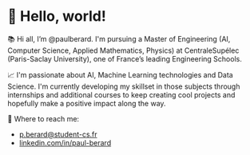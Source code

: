 # 👋 Hello, world!

📚 Hi all, I’m @paulberard. I'm pursuing a Master of Engineering (AI, Computer Science, Applied Mathematics, Physics) at CentraleSupélec (Paris-Saclay University), one of France’s leading Engineering Schools.

📈 I'm passionate about AI, Machine Learning technologies and Data Science. I'm currently developing my skillset in those subjects through internships and additional courses to keep creating cool projects and hopefully make a positive impact along the way.

📩 Where to reach me:
- <a href="mailto:EMAIL">p.berard@student-cs.fr</a>
- <a href="URL">linkedin.com/in/paul-berard</a>

<!---
paulberard/paulberard is a ✨ special ✨ repository because its `README.md` (this file) appears on your GitHub profile.
You can click the Preview link to take a look at your changes.
--->
